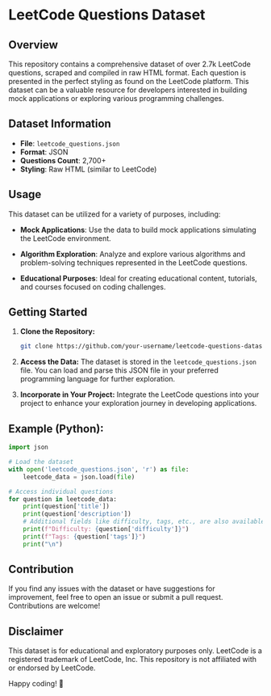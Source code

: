 # LeetCode Questions Dataset

## Overview

This repository contains a comprehensive dataset of over 2.7k LeetCode questions, scraped and compiled in raw HTML format. Each question is presented in the perfect styling as found on the LeetCode platform. This dataset can be a valuable resource for developers interested in building mock applications or exploring various programming challenges.

## Dataset Information

- **File**: `leetcode_questions.json`
- **Format**: JSON
- **Questions Count**: 2,700+
- **Styling**: Raw HTML (similar to LeetCode)

## Usage

This dataset can be utilized for a variety of purposes, including:

- **Mock Applications**: Use the data to build mock applications simulating the LeetCode environment.
  
- **Algorithm Exploration**: Analyze and explore various algorithms and problem-solving techniques represented in the LeetCode questions.

- **Educational Purposes**: Ideal for creating educational content, tutorials, and courses focused on coding challenges.

## Getting Started

1. **Clone the Repository:**
   ```bash
   git clone https://github.com/your-username/leetcode-questions-dataset.git
   ```

2. **Access the Data:**
   The dataset is stored in the `leetcode_questions.json` file. You can load and parse this JSON file in your preferred programming language for further exploration.

3. **Incorporate in Your Project:**
   Integrate the LeetCode questions into your project to enhance your exploration journey in developing applications.

## Example (Python):

```python
import json

# Load the dataset
with open('leetcode_questions.json', 'r') as file:
    leetcode_data = json.load(file)

# Access individual questions
for question in leetcode_data:
    print(question['title'])
    print(question['description'])
    # Additional fields like difficulty, tags, etc., are also available
    print(f"Difficulty: {question['difficulty']}")
    print(f"Tags: {question['tags']}")
    print("\n")
```

## Contribution

If you find any issues with the dataset or have suggestions for improvement, feel free to open an issue or submit a pull request. Contributions are welcome!

## Disclaimer

This dataset is for educational and exploratory purposes only. LeetCode is a registered trademark of LeetCode, Inc. This repository is not affiliated with or endorsed by LeetCode.

Happy coding! 🚀